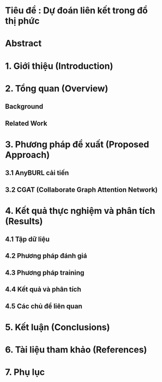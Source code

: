 # Tiêu đề : Dự đoán liên kết trong đồ thị phức

# Abstract

# 1. Giới thiệu (Introduction) 

# 2. Tổng quan (Overview)
## Background
## Related Work

# 3. Phương pháp đề xuất (Proposed Approach)
## 3.1 AnyBURL cải tiến

## 3.2 CGAT (Collaborate Graph Attention Network)


# 4. Kết quả thực nghiệm và phân tích (Results)

## 4.1 Tập dữ liệu

## 4.2 Phương pháp đánh giá

## 4.3 Phương pháp training

## 4.4 Kết quả và phân tích

## 4.5 Các chủ đề liên quan

# 5. Kết luận (Conclusions)

# 6. Tài liệu tham khảo (References)

# 7. Phụ lục

